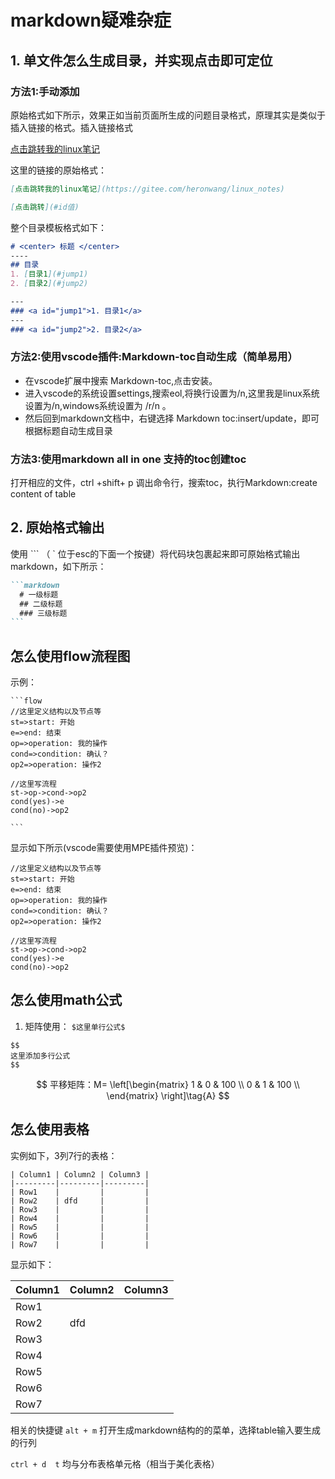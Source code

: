 # markdown疑难杂症


## 1. 单文件怎么生成目录，并实现点击即可定位

### 方法1:手动添加
    
原始格式如下所示，效果正如当前页面所生成的问题目录格式，原理其实是类似于插入链接的格式。插入链接格式

[点击跳转我的linux笔记](https://gitee.com/heronwang/linux_notes)

这里的链接的原始格式：
<!--more-->
```md
[点击跳转我的linux笔记](https://gitee.com/heronwang/linux_notes)
```


```md
[点击跳转](#id值)
```

整个目录模板格式如下：

```md
# <center> 标题 </center>
----
## 目录
1. [目录1](#jump1)
2. [目录2](#jump2)

---
### <a id="jump1">1. 目录1</a>
---
### <a id="jump2">2. 目录2</a>
```

### 方法2:使用vscode插件:Markdown-toc自动生成（简单易用）

- 在vscode扩展中搜索 Markdown-toc,点击安装。
- 进入vscode的系统设置settings,搜索eol,将换行设置为/n,这里我是linux系统设置为/n,windows系统设置为 /r/n 。
- 然后回到markdown文档中，右键选择 Markdown toc:insert/update，即可根据标题自动生成目录

### 方法3:使用markdown all in one 支持的toc创建toc
    
  打开相应的文件，ctrl +shift+ p 调出命令行，搜索toc，执行Markdown:create content of table


## 2. 原始格式输出

使用 ``` （ ` 位于esc的下面一个按键）将代码块包裹起来即可原始格式输出markdown，如下所示：

  ````md
  ```markdown
    # 一级标题
    ## 二级标题
    ### 三级标题
  ```
  ````

## 怎么使用flow流程图

示例：
````
```flow    
//这里定义结构以及节点等
st=>start: 开始
e=>end: 结束
op=>operation: 我的操作
cond=>condition: 确认？
op2=>operation: 操作2

//这里写流程
st->op->cond->op2
cond(yes)->e
cond(no)->op2

```
````

显示如下所示(vscode需要使用MPE插件预览)：


```flow    
//这里定义结构以及节点等
st=>start: 开始
e=>end: 结束
op=>operation: 我的操作
cond=>condition: 确认？
op2=>operation: 操作2

//这里写流程
st->op->cond->op2
cond(yes)->e
cond(no)->op2
```

## 怎么使用math公式

1. 矩阵使用：
  `$这里单行公式$`
  
  ```
  $$
  这里添加多行公式
  $$
  ```

$$
  平移矩阵：M=
  \left[\begin{matrix}
   1 & 0 & 100 \\
   0 & 1 & 100 \\
  \end{matrix} \right]\tag{A}
$$

## 怎么使用表格

实例如下，3列7行的表格：

```
| Column1 | Column2 | Column3 |
|---------|---------|---------|
| Row1    |         |         |
| Row2    | dfd     |         |
| Row3    |         |         |
| Row4    |         |         |
| Row5    |         |         |
| Row6    |         |         |
| Row7    |         |         |
```

显示如下：

| Column1 | Column2 | Column3 |
|---------|---------|---------|
| Row1    |         |         |
| Row2    | dfd     |         |
| Row3    |         |         |
| Row4    |         |         |
| Row5    |         |         |
| Row6    |         |         |
| Row7    |         |         |


相关的快捷键
`alt + m` 打开生成markdown结构的的菜单，选择table输入要生成的行列

`ctrl + d  t` 均与分布表格单元格（相当于美化表格）

